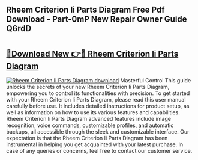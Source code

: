 ## Rheem Criterion Ii Parts Diagram Free Pdf Download - Part-0mP New Repair Owner Guide Q6rdD

# <h2><a href="http://dfn9p8.blite.top/?on=Rheem+Criterion+Ii+Parts+Diagram">🔗Download New 👉🔴 Rheem Criterion Ii Parts Diagram</a></h2>

[![Rheem Criterion Ii Parts Diagram download](https://i.imgur.com/lujVjoI.png)](http://dfn9p8.blite.top/?on=Rheem+Criterion+Ii+Parts+Diagram)
Masterful Control This guide unlocks the secrets of your new Rheem Criterion Ii Parts Diagram, empowering you to control its functionalities with precision. To get started with your Rheem Criterion Ii Parts Diagram, please read this user manual carefully before use. It includes detailed instructions for product setup, as well as information on how to use its various features and capabilities. Rheem Criterion Ii Parts Diagram advanced features include image recognition, voice commands, customizable profiles, and automatic backups, all accessible through the sleek and customizable interface. Our expectation is that the Rheem Criterion Ii Parts Diagram has been instrumental in helping you get acquainted with your latest purchase. In case of any queries or concerns, feel free to contact our customer service.
